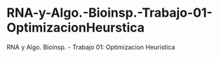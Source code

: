 # RNA-y-Algo.-Bioinsp.-Trabajo-01-OptimizacionHeurstica
RNA y Algo. Bioinsp. - Trabajo 01: Optimizacion Heuristica
